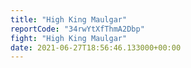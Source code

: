 ```yaml
---
title: "High King Maulgar"
reportCode: "34rwYtXfThmA2Dbp"
fight: "High King Maulgar"
date: 2021-06-27T18:56:46.133000+00:00
---
```

